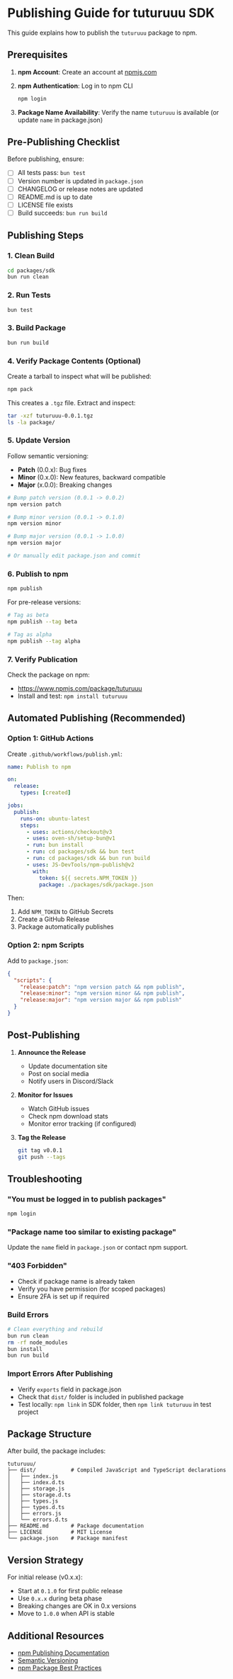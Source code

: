 # Publishing Guide for tuturuuu SDK

This guide explains how to publish the `tuturuuu` package to npm.

## Prerequisites

1. **npm Account**: Create an account at [npmjs.com](https://www.npmjs.com/signup)
2. **npm Authentication**: Log in to npm CLI

   ```bash
   npm login
   ```

3. **Package Name Availability**: Verify the name `tuturuuu` is available (or update `name` in package.json)

## Pre-Publishing Checklist

Before publishing, ensure:

- [ ] All tests pass: `bun test`
- [ ] Version number is updated in `package.json`
- [ ] CHANGELOG or release notes are updated
- [ ] README.md is up to date
- [ ] LICENSE file exists
- [ ] Build succeeds: `bun run build`

## Publishing Steps

### 1. Clean Build

```bash
cd packages/sdk
bun run clean
```

### 2. Run Tests

```bash
bun test
```

### 3. Build Package

```bash
bun run build
```

### 4. Verify Package Contents (Optional)

Create a tarball to inspect what will be published:

```bash
npm pack
```

This creates a `.tgz` file. Extract and inspect:

```bash
tar -xzf tuturuuu-0.0.1.tgz
ls -la package/
```

### 5. Update Version

Follow semantic versioning:

- **Patch** (0.0.x): Bug fixes
- **Minor** (0.x.0): New features, backward compatible
- **Major** (x.0.0): Breaking changes

```bash
# Bump patch version (0.0.1 -> 0.0.2)
npm version patch

# Bump minor version (0.0.1 -> 0.1.0)
npm version minor

# Bump major version (0.0.1 -> 1.0.0)
npm version major

# Or manually edit package.json and commit
```

### 6. Publish to npm

```bash
npm publish
```

For pre-release versions:

```bash
# Tag as beta
npm publish --tag beta

# Tag as alpha
npm publish --tag alpha
```

### 7. Verify Publication

Check the package on npm:

- <https://www.npmjs.com/package/tuturuuu>
- Install and test: `npm install tuturuuu`

## Automated Publishing (Recommended)

### Option 1: GitHub Actions

Create `.github/workflows/publish.yml`:

```yaml
name: Publish to npm

on:
  release:
    types: [created]

jobs:
  publish:
    runs-on: ubuntu-latest
    steps:
      - uses: actions/checkout@v3
      - uses: oven-sh/setup-bun@v1
      - run: bun install
      - run: cd packages/sdk && bun test
      - run: cd packages/sdk && bun run build
      - uses: JS-DevTools/npm-publish@v2
        with:
          token: ${{ secrets.NPM_TOKEN }}
          package: ./packages/sdk/package.json
```

Then:

1. Add `NPM_TOKEN` to GitHub Secrets
2. Create a GitHub Release
3. Package automatically publishes

### Option 2: npm Scripts

Add to `package.json`:

```json
{
  "scripts": {
    "release:patch": "npm version patch && npm publish",
    "release:minor": "npm version minor && npm publish",
    "release:major": "npm version major && npm publish"
  }
}
```

## Post-Publishing

1. **Announce the Release**
   - Update documentation site
   - Post on social media
   - Notify users in Discord/Slack

2. **Monitor for Issues**
   - Watch GitHub issues
   - Check npm download stats
   - Monitor error tracking (if configured)

3. **Tag the Release**

   ```bash
   git tag v0.0.1
   git push --tags
   ```

## Troubleshooting

### "You must be logged in to publish packages"

```bash
npm login
```

### "Package name too similar to existing package"

Update the `name` field in `package.json` or contact npm support.

### "403 Forbidden"

- Check if package name is already taken
- Verify you have permission (for scoped packages)
- Ensure 2FA is set up if required

### Build Errors

```bash
# Clean everything and rebuild
bun run clean
rm -rf node_modules
bun install
bun run build
```

### Import Errors After Publishing

- Verify `exports` field in package.json
- Check that `dist/` folder is included in published package
- Test locally: `npm link` in SDK folder, then `npm link tuturuuu` in test project

## Package Structure

After build, the package includes:

```
tuturuuu/
├── dist/           # Compiled JavaScript and TypeScript declarations
│   ├── index.js
│   ├── index.d.ts
│   ├── storage.js
│   ├── storage.d.ts
│   ├── types.js
│   ├── types.d.ts
│   ├── errors.js
│   └── errors.d.ts
├── README.md       # Package documentation
├── LICENSE         # MIT License
└── package.json    # Package manifest
```

## Version Strategy

For initial release (v0.x.x):

- Start at `0.1.0` for first public release
- Use `0.x.x` during beta phase
- Breaking changes are OK in 0.x versions
- Move to `1.0.0` when API is stable

## Additional Resources

- [npm Publishing Documentation](https://docs.npmjs.com/cli/v10/commands/npm-publish)
- [Semantic Versioning](https://semver.org/)
- [npm Package Best Practices](https://docs.npmjs.com/packages-and-modules/contributing-packages-to-the-registry)
